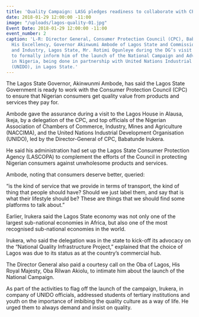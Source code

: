 ```yaml
---
title: 'Quality Campaign: LASG pledges readiness to collaborate with CPC'
date: 2018-01-29 12:00:00 -11:00
image: "/uploads/lagos-quality-01.jpg"
Event Date: 2018-01-29 12:00:00 -11:00
event_number: 2
caption: 'L-R: Director General, Consumer Protection Council (CPC), Babatunde Irukera;
  His Excellency, Governor Akinwumi Ambode of Lagos State and Commissioner for Commerce
  and Industry, Lagos State, Mr. Rotimi Ogunleye during the DG’s visit to the Governor,
  to formally inform him of the launch of the National Campaign and Advocacy for Quality
  in Nigeria, being done in partnership with United Nations Industrial Organisation
  (UNIDO), in Lagos State.'
---
```


The Lagos State Governor, Akinwunmi Ambode, has said the Lagos State Government is ready to work with the Consumer Protection Council (CPC) to ensure that Nigerian consumers get quality value from products and services they pay for.

Ambode gave the assurance during a visit to the Lagos House in Alausa, Ikeja, by a delegation of the CPC, and top officials of the Nigerian Association of Chambers of Commerce, Industry, Mines and Agriculture (NACCIMA), and the United Nations Industrial Development Organisation (UNIDO), led by the Director-General of CPC, Babatunde Irukera.

He said his administration had set up the Lagos State Consumer Protection Agency (LASCOPA) to complement the efforts of the Council in protecting Nigerian consumers against unwholesome products and services.

Ambode, noting that consumers deserve better, queried:

“is the kind of service that we provide in terms of transport, the kind of thing that people should have? Should we just label them, and say that is what their lifestyle should be? These are things that we should find some platforms to talk about.”

Earlier, Irukera said the Lagos State economy was not only one of the largest sub-national economies in Africa, but also one of the most recognised sub-national economies in the world.

Irukera, who said the delegation was in the state to kick-off its advocacy on the “National Quality Infrastructure Project,” explained that the choice of Lagos was due to its status as at the country’s commercial hub.

The Director General also paid a courtesy call on the Oba of Lagos, His Royal Majesty, Oba Rilwan Akiolu, to intimate him about the launch of the National Campaign.

As part of the activities to flag off the launch of the campaign, Irukera, in company of UNIDO officials, addressed students of tertiary institutions and youth on the importance of imbibing the quality culture as a way of life. He urged them to always demand and insist on quality.
